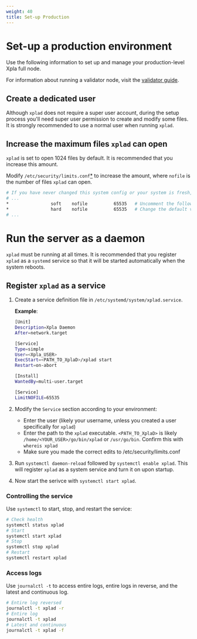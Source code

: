 ```yaml
---
weight: 40
title: Set-up Production
---
```


# Set-up a production environment

Use the following information to set up and manage your production-level Xpla full node.

For information about running a validator node, visit the [validator guide](../manage-a-validator/_index.md).

## Create a dedicated user

Although `xplad` does not require a super user account, during the setup process you'll need super user permission to create and modify some files. It is strongly recommended to use a normal user when running `xplad`.

## Increase the maximum files `xplad` can open

`xplad` is set to open 1024 files by default. It is recommended that you increase this amount.

Modify `/etc/security/limits.conf`[\*](https://linux.die.net/man/5/limits.conf) to increase the amount, where `nofile` is the number of files `xplad` can open.

```bash
# If you have never changed this system config or your system is fresh, most of this file will be commented
# ...
*                soft    nofile          65535   # Uncomment the following two lines at the bottom
*                hard    nofile          65535   # Change the default values to ~65535
# ...
```

# Run the server as a daemon

`xplad` must be running at all times. It is recommended that you register `xplad` as a `systemd` service so that it will be started automatically when the system reboots.

## Register `xplad` as a service

1. Create a service definition file in `/etc/systemd/system/xplad.service`.

   **Example**:

   ```bash
   [Unit]
   Description=Xpla Daemon
   After=network.target

   [Service]
   Type=simple
   User=<Xpla_USER>
   ExecStart=<PATH_TO_XplaD>/xplad start
   Restart=on-abort

   [Install]
   WantedBy=multi-user.target

   [Service]
   LimitNOFILE=65535
   ```

2. Modify the `Service` section according to your environment:

   - Enter the user (likely your username, unless you created a user specifically for `xplad`)
   - Enter the path to the `xplad` executable. `<PATH_TO_XplaD>` is likely `/home/<YOUR_USER>/go/bin/xplad` or `/usr/go/bin`. Confirm this with `whereis xplad`
   - Make sure you made the correct edits to /etc/security/limits.conf

3. Run `systemctl daemon-reload` followed by `systemctl enable xplad`. This will register `xplad` as a system service and turn it on upon startup.

4. Now start the serivce with `systemctl start xplad`.

### Controlling the service

Use `systemctl` to start, stop, and restart the service:

```bash
# Check health
systemctl status xplad
# Start
systemctl start xplad
# Stop
systemctl stop xplad
# Restart
systemctl restart xplad
```

### Access logs

Use `journalctl -t` to access entire logs, entire logs in reverse, and the latest and continuous log.

```bash
# Entire log reversed
journalctl -t xplad -r
# Entire log
journalctl -t xplad
# Latest and continuous
journalctl -t xplad -f
```
